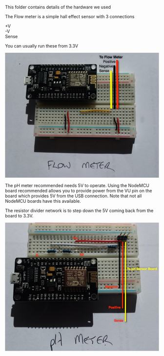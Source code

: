 This folder contains details of the hardware we used

The Flow meter is a simple hall effect sensor with 3 connections

+V <br>
-V <br>
Sense

You can usually run these from 3.3V

![Flow](flow.jpg)



The pH meter recommended needs 5V to operate.  Using the NodeMCU board recommended allows you to provide power from the VU pin on the board which provides 5V from the USB connection. Note that not all NodeMCU boards have this available.

The resistor divider network is to step down the 5V coming back from the board to 3.3V. 

![pH](pH.jpg)
